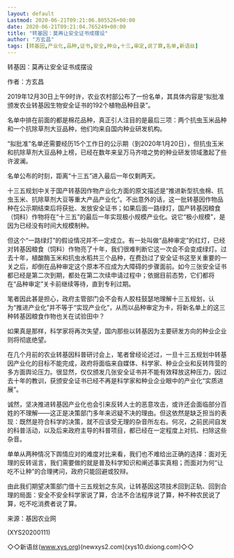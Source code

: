 ```yaml
---
layout: default
Lastmod: 2020-06-21T09:21:06.805526+00:00
date: 2020-06-21T09:21:04.765249+00:00
title: "转基因：莫再让安全证书成摆设"
author: "方玄昌"
tags: [转基因,产业化,品种,证书,安全,种业,十三,审定,说了算,名单,新语丝]
---
```


转基因：莫再让安全证书成摆设

作者：方玄昌

2019年12月30日上午9时许，农业农村部公布了一份名单，其具体内容是“拟批准颁发农业转基因生物安全证书的192个植物品种目录”。

名单中排在前面的都是棉花品种，真正引人注目的是最后三项：两个抗虫玉米品种和一个抗除草剂大豆品种，他们均来自国内种业研发机构。

“拟批准”名单还需要经历15个工作日的公示期（到2020年1月20日），但抗虫玉米和抗除草剂大豆品种上榜，已经在数年来呈万马齐喑之势的种业研发领域激起了些许波澜。

名单公布的时刻，距离“十三五”进入最后一年仅剩两天。

十三五规划中关于国产转基因作物产业化方面的原文描述是“推进新型抗虫棉、抗虫玉米、抗除草剂大豆等重大产品产业化”。不出意外的话，这一批转基因作物品种在公示期结束后将获批、发放安全证书；如果后面一路绿灯，国产转基因粮食（饲料）作物将在“十三五”的最后一年实现极小规模产业化。说它“极小规模”，是因为已经没有时间大规模制种。

但这个“一路绿灯”的假设情况并不一定成立。有一处叫做“品种审定”的红灯，已经对转基因粮食（饲料）作物亮了十年，我们很难判断它这一次会不会变成绿灯。过去十年，植酸酶玉米和抗虫水稻共三个品种，在费劲过了安全证书这至关重要的一关之后，却倒在品种审定这个原本不应成为大障碍的步骤面前。如今三张安全证书都已经是第二次到期，都处在第二次续申请过程中；依据目前态势，它们都将在“品种审定”关卡前继续等待，直到专利过期。

笔者因此甚是担心，政府主管部门会不会有人胶柱鼓瑟地理解十三五规划，认为“推进产业化”并不等于“实现产业化”，从而以品种审定为卡，将新名单上的这三种转基因粮食作物也关在试验田中？

如果真是那样，科学家将再次失望，国内那些以转基因为主要研发方向的种业企业则将彻底绝望。

在几个月前的农业转基因科普研讨会上，笔者曾经论述过，一旦十三五规划中转基因产业化的目标不能完成，政府将面临来自媒体、科学家、种业企业和反转阵营的多方面舆论压力。很显然，仅仅颁发几张安全证书并不能有效释放这种压力，因过去十年的教训，获颁安全证书已经不再是科学家和种业企业眼中的产业化“实质进展”。

诚然，坚决推进转基因产业化也会引来反转人士的恶意攻击，或许还会面临部分百姓的不理解——这正是决策部门多年来迟疑不决的理由。但这依然是缺乏担当的表现：既然是符合科学的决策，就不应该受无理的杂音所左右。何况，之前民间自发的科普活动，以及后来政府主导的科普项目，都已经在一定程度上对抗、扫除这些杂音。

单单从两种情况下舆情应对的难度对比来看，我们也不难给出正确的选择：面对无理的反转谣言，我们需要做的就是普及科学知识和阐述事实真相；而面对为何“让吃不让种”的合理拷问，政府只能回避或狡辩。

由此我们期望决策部门借十三五规划之东风，让转基因这项技术回到正轨、回到合理的局面：安全不安全科学家说了算，合法不合法程序说了算，种不种农民说了算，吃不吃消费者说了算。

来源：基因农业网

(XYS20200111)

◇◇新语丝(www.xys.org)(newxys2.com)(xys10.dxiong.com)◇◇

